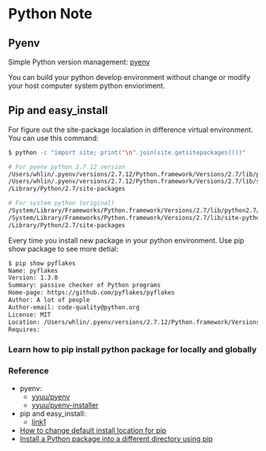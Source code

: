 # Python Note

## Pyenv

Simple Python version management: [pyenv]

You can build your python develop environment without change or modify your host computer system python envioriment.


## Pip and easy_install

For figure out the site-package localation in difference virtual environment.
You can use this command:
```sh
$ python -c "import site; print("\n".join(site.getsitepackages()))"

# For pyenv python 2.7.12 version
/Users/whlin/.pyenv/versions/2.7.12/Python.framework/Versions/2.7/lib/python2.7/site-packages
/Users/whlin/.pyenv/versions/2.7.12/Python.framework/Versions/2.7/lib/site-python
/Library/Python/2.7/site-packages

# For system python (original)
/System/Library/Frameworks/Python.framework/Versions/2.7/lib/python2.7/site-packages
/System/Library/Frameworks/Python.framework/Versions/2.7/lib/site-python
/Library/Python/2.7/site-packages
```

Every time you install new package in your python environment.
Use pip show package to see more detial:

```sh
$ pip show pyflakes
Name: pyflakes
Version: 1.3.0
Summary: passive checker of Python programs
Home-page: https://github.com/pyflakes/pyflakes
Author: A lot of people
Author-email: code-quality@python.org
License: MIT
Location: /Users/whlin/.pyenv/versions/2.7.12/Python.framework/Versions/2.7/lib/python2.7/site-packages
Requires:
```

### Learn how to pip install python package for locally and globally

### Reference
* pyenv:
    - [yyuu/pyenv](https://github.com/yyuu/pyenv)
    - [yyuu/pyenv-installer](https://github.com/yyuu/pyenv-installer)
* pip and easy_install:
    - [link1](http://coopermaa2nd.blogspot.tw/2012/12/easyinstall-pip.html)
* [How to change default install location for pip](http://stackoverflow.com/questions/24174821/how-to-change-default-install-location-for-pip)
* [Install a Python package into a different directory using pip](http://stackoverflow.com/questions/2915471/install-a-python-package-into-a-different-directory-using-pip)

[pyenv]: <https://github.com/yyuu/pyenv-installer>
